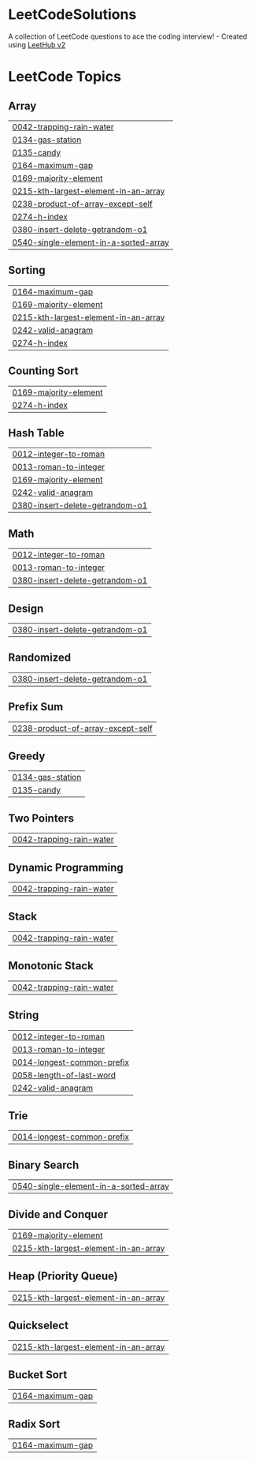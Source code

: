 # LeetCodeSolutions
A collection of LeetCode questions to ace the coding interview! - Created using [LeetHub v2](https://github.com/arunbhardwaj/LeetHub-2.0)

<!---LeetCode Topics Start-->
# LeetCode Topics
## Array
|  |
| ------- |
| [0042-trapping-rain-water](https://github.com/xxalm/LeetCodeSolutions/tree/master/0042-trapping-rain-water) |
| [0134-gas-station](https://github.com/xxalm/LeetCodeSolutions/tree/master/0134-gas-station) |
| [0135-candy](https://github.com/xxalm/LeetCodeSolutions/tree/master/0135-candy) |
| [0164-maximum-gap](https://github.com/xxalm/LeetCodeSolutions/tree/master/0164-maximum-gap) |
| [0169-majority-element](https://github.com/xxalm/LeetCodeSolutions/tree/master/0169-majority-element) |
| [0215-kth-largest-element-in-an-array](https://github.com/xxalm/LeetCodeSolutions/tree/master/0215-kth-largest-element-in-an-array) |
| [0238-product-of-array-except-self](https://github.com/xxalm/LeetCodeSolutions/tree/master/0238-product-of-array-except-self) |
| [0274-h-index](https://github.com/xxalm/LeetCodeSolutions/tree/master/0274-h-index) |
| [0380-insert-delete-getrandom-o1](https://github.com/xxalm/LeetCodeSolutions/tree/master/0380-insert-delete-getrandom-o1) |
| [0540-single-element-in-a-sorted-array](https://github.com/xxalm/LeetCodeSolutions/tree/master/0540-single-element-in-a-sorted-array) |
## Sorting
|  |
| ------- |
| [0164-maximum-gap](https://github.com/xxalm/LeetCodeSolutions/tree/master/0164-maximum-gap) |
| [0169-majority-element](https://github.com/xxalm/LeetCodeSolutions/tree/master/0169-majority-element) |
| [0215-kth-largest-element-in-an-array](https://github.com/xxalm/LeetCodeSolutions/tree/master/0215-kth-largest-element-in-an-array) |
| [0242-valid-anagram](https://github.com/xxalm/LeetCodeSolutions/tree/master/0242-valid-anagram) |
| [0274-h-index](https://github.com/xxalm/LeetCodeSolutions/tree/master/0274-h-index) |
## Counting Sort
|  |
| ------- |
| [0169-majority-element](https://github.com/xxalm/LeetCodeSolutions/tree/master/0169-majority-element) |
| [0274-h-index](https://github.com/xxalm/LeetCodeSolutions/tree/master/0274-h-index) |
## Hash Table
|  |
| ------- |
| [0012-integer-to-roman](https://github.com/xxalm/LeetCodeSolutions/tree/master/0012-integer-to-roman) |
| [0013-roman-to-integer](https://github.com/xxalm/LeetCodeSolutions/tree/master/0013-roman-to-integer) |
| [0169-majority-element](https://github.com/xxalm/LeetCodeSolutions/tree/master/0169-majority-element) |
| [0242-valid-anagram](https://github.com/xxalm/LeetCodeSolutions/tree/master/0242-valid-anagram) |
| [0380-insert-delete-getrandom-o1](https://github.com/xxalm/LeetCodeSolutions/tree/master/0380-insert-delete-getrandom-o1) |
## Math
|  |
| ------- |
| [0012-integer-to-roman](https://github.com/xxalm/LeetCodeSolutions/tree/master/0012-integer-to-roman) |
| [0013-roman-to-integer](https://github.com/xxalm/LeetCodeSolutions/tree/master/0013-roman-to-integer) |
| [0380-insert-delete-getrandom-o1](https://github.com/xxalm/LeetCodeSolutions/tree/master/0380-insert-delete-getrandom-o1) |
## Design
|  |
| ------- |
| [0380-insert-delete-getrandom-o1](https://github.com/xxalm/LeetCodeSolutions/tree/master/0380-insert-delete-getrandom-o1) |
## Randomized
|  |
| ------- |
| [0380-insert-delete-getrandom-o1](https://github.com/xxalm/LeetCodeSolutions/tree/master/0380-insert-delete-getrandom-o1) |
## Prefix Sum
|  |
| ------- |
| [0238-product-of-array-except-self](https://github.com/xxalm/LeetCodeSolutions/tree/master/0238-product-of-array-except-self) |
## Greedy
|  |
| ------- |
| [0134-gas-station](https://github.com/xxalm/LeetCodeSolutions/tree/master/0134-gas-station) |
| [0135-candy](https://github.com/xxalm/LeetCodeSolutions/tree/master/0135-candy) |
## Two Pointers
|  |
| ------- |
| [0042-trapping-rain-water](https://github.com/xxalm/LeetCodeSolutions/tree/master/0042-trapping-rain-water) |
## Dynamic Programming
|  |
| ------- |
| [0042-trapping-rain-water](https://github.com/xxalm/LeetCodeSolutions/tree/master/0042-trapping-rain-water) |
## Stack
|  |
| ------- |
| [0042-trapping-rain-water](https://github.com/xxalm/LeetCodeSolutions/tree/master/0042-trapping-rain-water) |
## Monotonic Stack
|  |
| ------- |
| [0042-trapping-rain-water](https://github.com/xxalm/LeetCodeSolutions/tree/master/0042-trapping-rain-water) |
## String
|  |
| ------- |
| [0012-integer-to-roman](https://github.com/xxalm/LeetCodeSolutions/tree/master/0012-integer-to-roman) |
| [0013-roman-to-integer](https://github.com/xxalm/LeetCodeSolutions/tree/master/0013-roman-to-integer) |
| [0014-longest-common-prefix](https://github.com/xxalm/LeetCodeSolutions/tree/master/0014-longest-common-prefix) |
| [0058-length-of-last-word](https://github.com/xxalm/LeetCodeSolutions/tree/master/0058-length-of-last-word) |
| [0242-valid-anagram](https://github.com/xxalm/LeetCodeSolutions/tree/master/0242-valid-anagram) |
## Trie
|  |
| ------- |
| [0014-longest-common-prefix](https://github.com/xxalm/LeetCodeSolutions/tree/master/0014-longest-common-prefix) |
## Binary Search
|  |
| ------- |
| [0540-single-element-in-a-sorted-array](https://github.com/xxalm/LeetCodeSolutions/tree/master/0540-single-element-in-a-sorted-array) |
## Divide and Conquer
|  |
| ------- |
| [0169-majority-element](https://github.com/xxalm/LeetCodeSolutions/tree/master/0169-majority-element) |
| [0215-kth-largest-element-in-an-array](https://github.com/xxalm/LeetCodeSolutions/tree/master/0215-kth-largest-element-in-an-array) |
## Heap (Priority Queue)
|  |
| ------- |
| [0215-kth-largest-element-in-an-array](https://github.com/xxalm/LeetCodeSolutions/tree/master/0215-kth-largest-element-in-an-array) |
## Quickselect
|  |
| ------- |
| [0215-kth-largest-element-in-an-array](https://github.com/xxalm/LeetCodeSolutions/tree/master/0215-kth-largest-element-in-an-array) |
## Bucket Sort
|  |
| ------- |
| [0164-maximum-gap](https://github.com/xxalm/LeetCodeSolutions/tree/master/0164-maximum-gap) |
## Radix Sort
|  |
| ------- |
| [0164-maximum-gap](https://github.com/xxalm/LeetCodeSolutions/tree/master/0164-maximum-gap) |
<!---LeetCode Topics End-->